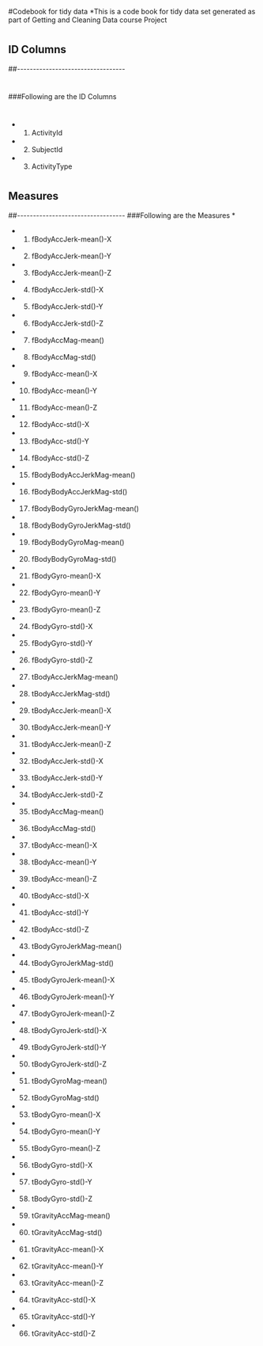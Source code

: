 #Codebook for tidy data
*This is a code book for tidy data set generated as part of Getting and Cleaning Data course Project
#
## ID Columns
##----------------------------------
#
###Following are the ID Columns
#
*    1) ActivityId
*    2) SubjectId
*    3) ActivityType
#
## Measures
##----------------------------------
###Following are the Measures
*
*    1) fBodyAccJerk-mean()-X
*    2) fBodyAccJerk-mean()-Y
*    3) fBodyAccJerk-mean()-Z
*    4) fBodyAccJerk-std()-X
*    5) fBodyAccJerk-std()-Y
*    6) fBodyAccJerk-std()-Z
*    7) fBodyAccMag-mean()
*    8) fBodyAccMag-std()
*    9) fBodyAcc-mean()-X
*    10) fBodyAcc-mean()-Y
*    11) fBodyAcc-mean()-Z
*    12) fBodyAcc-std()-X
*    13) fBodyAcc-std()-Y
*    14) fBodyAcc-std()-Z
*    15) fBodyBodyAccJerkMag-mean()
*    16) fBodyBodyAccJerkMag-std()
*    17) fBodyBodyGyroJerkMag-mean()
*    18) fBodyBodyGyroJerkMag-std()
*    19) fBodyBodyGyroMag-mean()
*    20) fBodyBodyGyroMag-std()
*    21) fBodyGyro-mean()-X
*    22) fBodyGyro-mean()-Y
*    23) fBodyGyro-mean()-Z
*    24) fBodyGyro-std()-X
*    25) fBodyGyro-std()-Y
*    26) fBodyGyro-std()-Z
*    27) tBodyAccJerkMag-mean()
*    28) tBodyAccJerkMag-std()
*    29) tBodyAccJerk-mean()-X
*    30) tBodyAccJerk-mean()-Y
*    31) tBodyAccJerk-mean()-Z
*    32) tBodyAccJerk-std()-X
*    33) tBodyAccJerk-std()-Y
*    34) tBodyAccJerk-std()-Z
*    35) tBodyAccMag-mean()
*    36) tBodyAccMag-std()
*    37) tBodyAcc-mean()-X
*    38) tBodyAcc-mean()-Y
*    39) tBodyAcc-mean()-Z
*    40) tBodyAcc-std()-X
*    41) tBodyAcc-std()-Y
*    42) tBodyAcc-std()-Z
*    43) tBodyGyroJerkMag-mean()
*    44) tBodyGyroJerkMag-std()
*    45) tBodyGyroJerk-mean()-X
*    46) tBodyGyroJerk-mean()-Y
*    47) tBodyGyroJerk-mean()-Z
*    48) tBodyGyroJerk-std()-X
*    49) tBodyGyroJerk-std()-Y
*    50) tBodyGyroJerk-std()-Z
*    51) tBodyGyroMag-mean()
*    52) tBodyGyroMag-std()
*    53) tBodyGyro-mean()-X
*    54) tBodyGyro-mean()-Y
*    55) tBodyGyro-mean()-Z
*    56) tBodyGyro-std()-X
*    57) tBodyGyro-std()-Y
*    58) tBodyGyro-std()-Z
*    59) tGravityAccMag-mean()
*    60) tGravityAccMag-std()
*    61) tGravityAcc-mean()-X
*    62) tGravityAcc-mean()-Y
*    63) tGravityAcc-mean()-Z
*    64) tGravityAcc-std()-X
*    65) tGravityAcc-std()-Y
*    66) tGravityAcc-std()-Z



